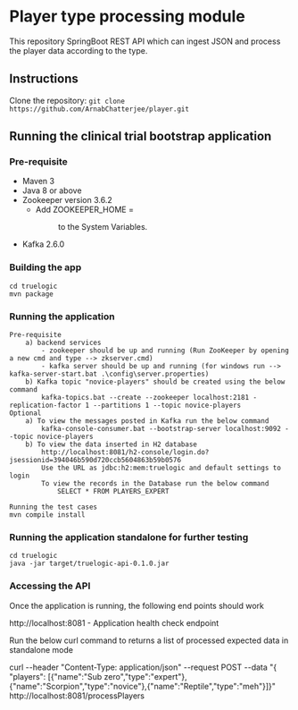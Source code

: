 # Player type processing module

This repository SpringBoot REST API which can ingest JSON and process the player data according to the type.

## Instructions 

Clone the repository: `git clone https://github.com/ArnabChatterjee/player.git`

## Running the clinical trial bootstrap application 

### Pre-requisite 

* Maven 3
* Java 8 or above
* Zookeeper version 3.6.2
	- Add ZOOKEEPER_HOME = <dir> to the System Variables.
* Kafka 2.6.0

### Building the app

    cd truelogic
    mvn package

### Running the application

	Pre-requisite
		a) backend services
			- zookeeper should be up and running (Run ZooKeeper by opening a new cmd and type --> zkserver.cmd)
			- kafka server should be up and running (for windows run --> kafka-server-start.bat .\config\server.properties)
		b) Kafka topic "novice-players" should be created using the below command
			kafka-topics.bat --create --zookeeper localhost:2181 -replication-factor 1 --partitions 1 --topic novice-players
	Optional
		a) To view the messages posted in Kafka run the below command
			kafka-console-consumer.bat --bootstrap-server localhost:9092 --topic novice-players
		b) To view the data inserted in H2 database
			http://localhost:8081/h2-console/login.do?jsessionid=394046b590d720ccb5604863b59b0576
			Use the URL as jdbc:h2:mem:truelogic and default settings to login
			To view the records in the Database run the below command
				SELECT * FROM PLAYERS_EXPERT 
			
	Running the test cases
	mvn compile install

### Running the application standalone for further testing	
    cd truelogic
    java -jar target/truelogic-api-0.1.0.jar

### Accessing the API
Once the application is running, the following end points should work

http://localhost:8081 - Application health check endpoint

Run the below curl command to returns a list of processed expected data in standalone mode

curl --header "Content-Type: application/json" --request POST --data "{ \"players\": [{\"name\":\"Sub zero\",\"type\":\"expert\"},{\"name\":\"Scorpion\",\"type\":\"novice\"},{\"name\":\"Reptile\",\"type\":\"meh\"}]}" http://localhost:8081/processPlayers
